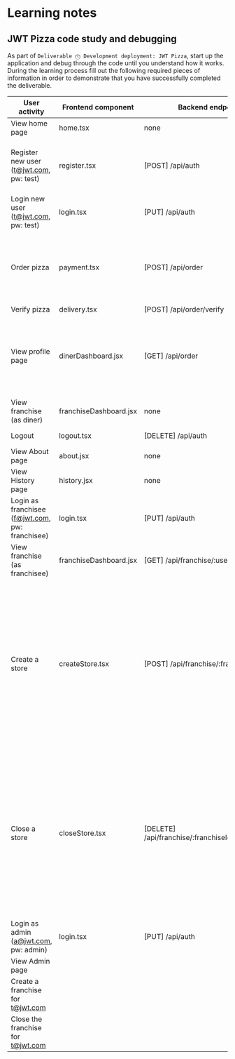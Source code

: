 # Learning notes

## JWT Pizza code study and debugging

As part of `Deliverable ⓵ Development deployment: JWT Pizza`, start up the application and debug through the code until you understand how it works. During the learning process fill out the following required pieces of information in order to demonstrate that you have successfully completed the deliverable.

| User activity                                       | Frontend component | Backend endpoints | Database SQL |
| --------------------------------------------------- | ------------------ | ----------------- | ------------ |
| View home page                                      |      home.tsx      |  none             |   none       |
| Register new user<br/>(t@jwt.com, pw: test)         |      register.tsx  |  [POST] /api/auth | INSERT INTO user (name, email, password) VALUES (?, ?, ?) <br> INSERT INTO userRole (userId, role, objectId) VALUES (?, ?, ?)             |
| Login new user<br/>(t@jwt.com, pw: test)            |     login.tsx      | [PUT] /api/auth   | SELECT * FROM user WHERE email=? <br> SELECT * FROM userRole WHERE userId=? |
| Order pizza                                         |     payment.tsx    | [POST] /api/order | INSERT INTO dinerOrder (dinerId, franchiseId, storeId, date) VALUES (?, ?, ?, now()) <br> INSERT INTO orderItem (orderId, menuId, description, price) VALUES (?, ?, ?, ?)             |
| Verify pizza                                        |    delivery.tsx    | [POST] /api/order/verify |   none        |
| View profile page                                   |    dinerDashboard.jsx | [GET] /api/order  | SELECT id, franchiseId, storeId, date FROM dinerOrder WHERE dinerId=? LIMIT ${offset},${config.db.listPerPage} <br> SELECT id, menuId, description, price FROM orderItem WHERE orderId=? |
| View franchise<br/>(as diner)                       |franchiseDashboard.jsx |      none      |    none      |
| Logout                                              |    logout.tsx      | [DELETE] /api/auth|     DELETE FROM auth WHERE token=?     |
| View About page                                     |    about.jsx       |  none             |   none       |
| View History page                                   |     history.jsx    |   none            |   none       |
| Login as franchisee<br/>(f@jwt.com, pw: franchisee) |     login.tsx      |   [PUT] /api/auth |  SELECT * FROM user WHERE email=? <br> SELECT * FROM userRole WHERE userId=?    |
| View franchise<br/>(as franchisee)                  |franchiseDashboard.jsx| [GET] /api/franchise/:userId|  SELECT objectId FROM userRole WHERE role='franchisee' AND userId=? |
| Create a store                                      | createStore.tsx    |   [POST] /api/franchise/:franchiseId/store | SELECT u.id, u.name, u.email FROM userRole AS ur JOIN user AS u ON u.id=ur.userId WHERE ur.objectId=? AND ur.role='franchisee' <br> SELECT s.id, s.name, COALESCE(SUM(oi.price), 0) AS totalRevenue FROM dinerOrder AS do JOIN orderItem AS oi ON do.id=oi.orderId RIGHT JOIN store AS s ON s.id=do.storeId WHERE s.franchiseId=? GROUP BY s.id <br> INSERT INTO store (franchiseId, name) VALUES (?, ?)             |
| Close a store                                       |   closeStore.tsx   | [DELETE] /api/franchise/:franchiseId/store/:storeId | SELECT u.id, u.name, u.email FROM userRole AS ur JOIN user AS u ON u.id=ur.userId WHERE ur.objectId=? AND ur.role='franchisee' <br>  SELECT s.id, s.name, COALESCE(SUM(oi.price), 0) AS totalRevenue FROM dinerOrder AS do JOIN orderItem AS oi ON do.id=oi.orderId RIGHT JOIN store AS s ON s.id=do.storeId WHERE s.franchiseId=? GROUP BY s.id <br> DELETE FROM store WHERE franchiseId=? AND id=?            |
| Login as admin<br/>(a@jwt.com, pw: admin)           |    login.tsx      | [PUT] /api/auth   | SELECT * FROM user WHERE email=? <br> SELECT * FROM userRole WHERE userId=? |
| View Admin page                                     |                    |                   |              |
| Create a franchise for t@jwt.com                    |                    |                   |              |
| Close the franchise for t@jwt.com                   |                    |                   |              |
